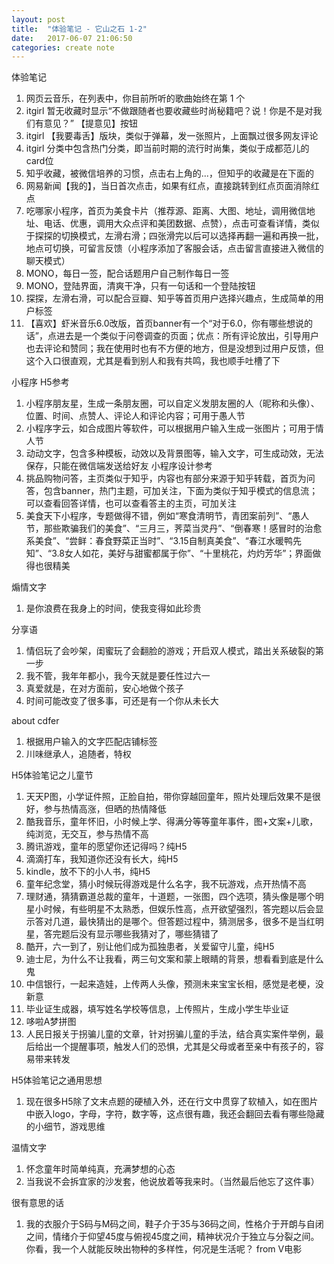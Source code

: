 ```yaml
---
layout: post
title:  "体验笔记 - 它山之石 1-2"
date:   2017-06-07 21:06:50
categories: create note
---
```


体验笔记
1. 网页云音乐，在列表中，你目前所听的歌曲始终在第 1 个
2. itgirl 暂无收藏时显示“不做跟随者也要收藏些时尚秘籍吧？说！你是不是对我们有意见？” 【提意见】按钮
3. itgirl 【我要毒舌】版块，类似于弹幕，发一张照片，上面飘过很多网友评论
4. itgirl 分类中包含热门分类，即当前时期的流行时尚集，类似于成都范儿的card位
5. 知乎收藏，被微信培养的习惯，点击右上角的...，但知乎的收藏是在下面的
6. 网易新闻【我的】，当日首次点击，如果有红点，直接跳转到红点页面消除红点
7. 吃哪家小程序，首页为美食卡片（推荐源、距离、大图、地址，调用微信地址、电话、优惠，调用大众点评和美团数据、点赞），点击可查看详情，类似于探探的切换模式，左滑右滑；四张滑完以后可以选择再翻一遍和再换一批，地点可切换，可留言反馈（小程序添加了客服会话，点击留言直接进入微信的聊天模式）
8. MONO，每日一签，配合话题用户自己制作每日一签
9. MONO，登陆界面，清爽干净，只有一句话和一个登陆按钮
9. 探探，左滑右滑，可以配合豆瓣、知乎等首页用户选择兴趣点，生成简单的用户标签
10. 【喜欢】虾米音乐6.0改版，首页banner有一个“对于6.0，你有哪些想说的话”，点进去是一个类似于问卷调查的页面；优点：所有评论放出，引导用户也去评论和赞同；我在使用时也有不方便的地方，但是没想到过用户反馈，但这个入口很直观，尤其是看到别人和我有共鸣，我也顺手吐槽了下

小程序
H5参考
1. 小程序朋友星，生成一条朋友圈，可以自定义发朋友圈的人（昵称和头像）、位置、时间、点赞人、评论人和评论内容；可用于愚人节
2. 小程序字云，如合成图片等软件，可以根据用户输入生成一张图片；可用于情人节
3. 动动文字，包含多种模板，动效以及背景图等，输入文字，可生成动效，无法保存，只能在微信端发送给好友
小程序设计参考
1. 挑品购物问答，主页类似于知乎，内容也有部分来源于知乎转载，首页为问答，包含banner，热门主题，可加关注，下面为类似于知乎模式的信息流；可以查看回答详情，也可以查看答主的主页，可加关注
2. 美食天下小程序，专题做得不错，例如“寒食清明节，青团案前列”、“愚人节，那些欺骗我们的美食”、“三月三，荠菜当灵丹”、“倒春寒！感冒时的治愈系美食”、“尝鲜：春食野菜正当时”、“3.15自制真美食”、“春江水暖鸭先知”、“3.8女人如花，美好与甜蜜都属于你”、“十里桃花，灼灼芳华”；界面做得也很精美

煽情文字
1. 是你浪费在我身上的时间，使我变得如此珍贵

分享语
1. 情侣玩了会吵架，闺蜜玩了会翻脸的游戏；开启双人模式，踏出关系破裂的第一步
2. 我不管，我年年都小，我今天就是要任性过六一
3. 真爱就是，在对方面前，安心地做个孩子
4. 时间可能改变了很多事，可还是有一个你从未长大

about cdfer
1. 根据用户输入的文字匹配店铺标签
2. 川味继承人，追随者，特权


H5体验笔记之儿童节
1. 天天P图，小学证件照，正脸自拍，带你穿越回童年，照片处理后效果不是很好，参与热情高涨，但晒的热情降低
2. 酷我音乐，童年怀旧，小时候上学、得满分等等童年事件，图+文案+儿歌，纯浏览，无交互，参与热情不高
3. 腾讯游戏，童年的愿望你还记得吗？纯H5
4. 滴滴打车，我知道你还没有长大，纯H5
5. kindle，放不下的小人书，纯H5
6. 童年纪念堂，猜小时候玩得游戏是什么名字，我不玩游戏，点开热情不高
7. 理财通，猜猜霸道总裁的童年，十道题，一张图，四个选项，猜头像是哪个明星小时候，有些明星不太熟悉，但娱乐性高，点开欲望强烈，答完题以后会显示答对几道，最快猜出的是哪个。但答题过程中，猜测居多，很多不是当红明星，答完题后没有显示哪些我猜对了，哪些猜错了
8. 酷开，六一到了，别让他们成为孤独患者，关爱留守儿童，纯H5
9. 迪士尼，为什么不让我看，两三句文案和蒙上眼睛的背景，想看看到底是什么鬼
10. 中信银行，一起来造娃，上传两人头像，预测未来宝宝长相，感觉是老梗，没新意
11. 毕业证生成器，填写姓名学校等信息，上传照片，生成小学生毕业证
12. 哆啦A梦拼图
13. 人民日报关于拐骗儿童的文章，针对拐骗儿童的手法，结合真实案件举例，最后给出一个提醒事项，触发人们的恐惧，尤其是父母或者至亲中有孩子的，容易带来转发

H5体验笔记之通用思想
1. 现在很多H5除了文末点题的硬植入外，还在行文中贯穿了软植入，如在图片中嵌入logo，字母，字符，数字等，这点很有趣，我还会翻回去看有哪些隐藏的小细节，游戏思维


温情文字
1. 怀念童年时简单纯真，充满梦想的心态
2. 当我说不会拆宜家的沙发套，他说放着等我来时。（当然最后他忘了这件事）

很有意思的话
1. 我的衣服介于S码与M码之间，鞋子介于35与36码之间，性格介于开朗与自闭之间，情绪介于仰望45度与俯视45度之间，精神状况介于独立与分裂之间。你看，我一个人就能反映出物种的多样性，何况是生活呢？   from V电影
